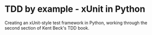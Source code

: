 # TDD by example - xUnit in Python

Creating an xUnit-style test framework in Python, working through the second
section of Kent Beck's TDD book.
